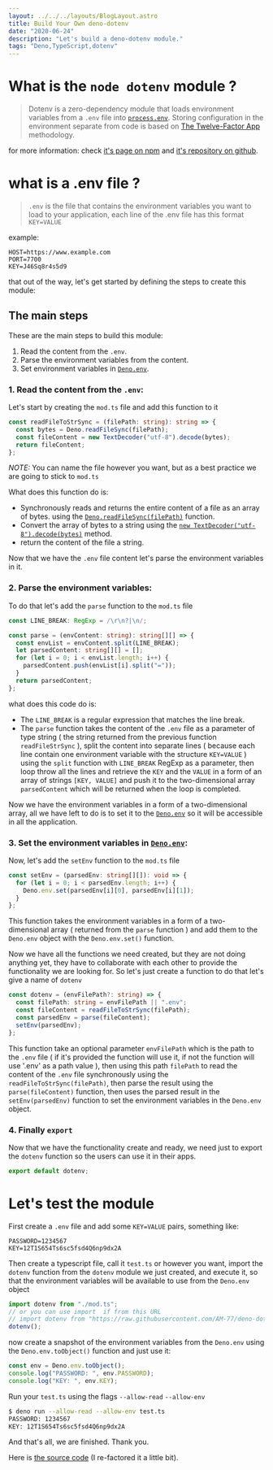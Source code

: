 ```yaml
---
layout: ../../../layouts/BlogLayout.astro
title: Build Your Own deno-dotenv
date: "2020-06-24"
description: "Let's build a deno-dotenv module."
tags: "Deno,TypeScript,dotenv"
---
```


# What is the `node dotenv` module ?

> Dotenv is a zero-dependency module that loads environment variables from a `.env` file into [`process.env`](https://nodejs.org/docs/latest/api/process.html#process_process_env). Storing configuration in the environment separate from code is based on [The Twelve-Factor App](http://12factor.net/config) methodology.

for more information: check [it's page on npm](https://www.npmjs.com/package/dotenv) and [it's repository on github](https://github.com/motdotla/dotenv).

# what is a .env file ?

> `.env` is the file that contains the environment variables you want to load to your application, each line of the .env file has this format `KEY=VALUE`

example:

```
HOST=https://www.example.com
PORT=7700
KEY=J46Sq8r4s5d9
```

that out of the way, let's get started by defining the steps to create this module:

## The main steps

These are the main steps to build this module:

1.  Read the content from the `.env`.
2.  Parse the environment variables from the content.
3.  Set environment variables in [`Deno.env`](https://doc.deno.land/https/github.com/denoland/deno/releases/latest/download/lib.deno.d.ts#Deno.env).

### 1. Read the content from the `.env`:

Let's start by creating the `mod.ts` file and add this function to it

```typescript
const readFileToStrSync = (filePath: string): string => {
  const bytes = Deno.readFileSync(filePath);
  const fileContent = new TextDecoder("utf-8").decode(bytes);
  return fileContent;
};
```

_NOTE:_ You can name the file however you want, but as a best practice we are going to stick to `mod.ts`

What does this function do is:

- Synchronously reads and returns the entire content of a file as an array of bytes. using the [`Deno.readFileSync(filePath)`](https://doc.deno.land/https/github.com/denoland/deno/releases/latest/download/lib.deno.d.ts#Deno.readFileSync) function.
- Convert the array of bytes to a string using the [`new TextDecoder("utf-8").decode(bytes)`](https://doc.deno.land/https/github.com/denoland/deno/releases/latest/download/lib.deno.d.ts#TextDecoder) method.
- return the content of the file a string.

Now that we have the `.env` file content let's parse the environment variables in it.

### 2. Parse the environment variables:

To do that let's add the `parse` function to the `mod.ts` file

```typescript
const LINE_BREAK: RegExp = /\r\n?|\n/;

const parse = (envContent: string): string[][] => {
  const envList = envContent.split(LINE_BREAK);
  let parsedContent: string[][] = [];
  for (let i = 0; i < envList.length; i++) {
    parsedContent.push(envList[i].split("="));
  }
  return parsedContent;
};
```

what does this code do is:

- The `LINE_BREAK` is a regular expression that matches the line break.
- The `parse` function takes the content of the `.env` file as a parameter of type string ( the string returned from the previous function `readFileStrSync` ), split the content into separate lines ( because each line contain one environment variable with the structure `KEY=VALUE` ) using the `split` function with `LINE_BREAK` RegExp as a parameter, then loop throw all the lines and retrieve the `KEY` and the `VALUE` in a form of an array of strings `[KEY, VALUE]` and push it to the two-dimensional array `parsedContent` which will be returned when the loop is completed.

Now we have the environment variables in a form of a two-dimensional array, all we have left to do is to set it to the [`Deno.env`](https://doc.deno.land/https/github.com/denoland/deno/releases/latest/download/lib.deno.d.ts#Deno.env) so it will be accessible in all the application.

### 3. Set the environment variables in [`Deno.env`](https://doc.deno.land/https/github.com/denoland/deno/releases/latest/download/lib.deno.d.ts#Deno.env):

Now, let's add the `setEnv` function to the `mod.ts` file

```typescript
const setEnv = (parsedEnv: string[][]): void => {
  for (let i = 0; i < parsedEnv.length; i++) {
    Deno.env.set(parsedEnv[i][0], parsedEnv[i][1]);
  }
};
```

This function takes the environment variables in a form of a two-dimensional array ( returned from the `parse` function ) and add them to the `Deno.env` object with the `Deno.env.set()` function.

Now we have all the functions we need created, but they are not doing anything yet, they have to collaborate with each other to provide the functionality we are looking for. So let's just create a function to do that let's give a name of `dotenv`

```typescript
const dotenv = (envFilePath?: string) => {
  const filePath: string = envFilePath || ".env";
  const fileContent = readFileToStrSync(filePath);
  const parsedEnv = parse(fileContent);
  setEnv(parsedEnv);
};
```

This function take an optional parameter `envFilePath` which is the path to the `.env` file ( if it's provided the function will use it, if not the function will use '.env' as a path value ), then using this path `filePath` to read the content of the `.env` file synchronously using the `readFileToStrSync(filePath)`, then parse the result using the `parse(fileContent)` function, then uses the parsed result in the `setEnv(parsedEnv)` function to set the environment variables in the `Deno.env` object.

### 4. Finally `export`

Now that we have the functionality create and ready, we need just to export the `dotenv` function so the users can use it in their apps.

```typescript
export default dotenv;
```

# Let's test the module

First create a `.env` file and add some `KEY=VALUE` pairs, something like:

```
PASSWORD=1234567
KEY=12T1S654Ts6sc5fsd4Q6np9dx2A
```

Then create a typescript file, call it `test.ts` or however you want, import the `dotenv` function from the `dotenv` module we just created, and execute it, so that the environment variables will be available to use from the `Deno.env` object

```typescript
import dotenv from "./mod.ts";
// or you can use import  if from this URL
// import dotenv from "https://raw.githubusercontent.com/AM-77/deno-dotenv/master/mod.ts"
dotenv();
```

now create a snapshot of the environment variables from the `Deno.env` using the `Deno.env.toObject()` function and just use it:

```typescript
const env = Deno.env.toObject();
console.log("PASSWORD: ", env.PASSWORD);
console.log("KEY: ", env.KEY);
```

Run your `test.ts` using the flags `--allow-read` `--allow-env`

```bash
$ deno run --allow-read --allow-env test.ts
PASSWORD: 1234567
KEY: 12T1S654Ts6sc5fsd4Q6np9dx2A
```

And that's all, we are finished. Thank you.

Here is [the source code](https://github.com/AM-77/deno-dotenv) (I re-factored it a little bit).
